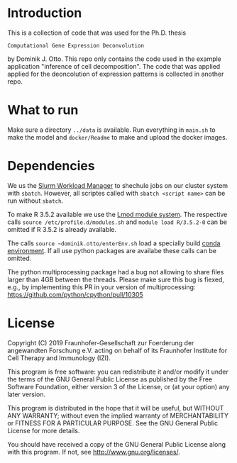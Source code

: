 # Introduction

This is a collection of code that was used for the Ph.D. thesis

    Computational Gene Expression Deconvolution

by Dominik J. Otto. This repo only contains the code used in the example
application "inference of cell decomposition". The code that was applied
applied for the deoncolution of expression patterns is collected in another
repo.

# What to run

Make sure a directory `../data` is available.
Run everything in `main.sh` to make the model and `docker/Readme` to make
and upload the docker images.

# Dependencies

We us the [Slurm Workload Manager](https://slurm.schedmd.com/documentation.html)
to shechule jobs on our cluster system with `sbatch`. However, all scriptes
called with `sbatch <script name>` can be run without `sbatch`.

To make R 3.5.2 available we use the
[Lmod module system](https://lmod.readthedocs.io/en/latest/).
The respective calls `source /etc/profile.d/modules.sh`
and `module load R/3.5.2-0` can be omitted if R 3.5.2
is already available.

The calls `source ~dominik.otto/enterEnv.sh` load a
specially build
[conda environment](https://docs.conda.io/projects/conda/en/latest/).
If all use python packages are availabe these calls can be omitted.

The python multiprocessing package had a bug not allowing to share
files larger than 4GB between the threads. Please make sure
this bug is fiexed, e.g., by implementing this PR in your version
of multiprocessing: https://github.com/python/cpython/pull/10305

# License

Copyright (C) 2019 Fraunhofer-Gesellschaft zur Foerderung der angewandten
Forschung e.V. acting on behalf of its Fraunhofer Institute for Cell Therapy
and Immunology (IZI).

This program is free software: you can redistribute it and/or modify it under
the terms of the GNU General Public License as published by the Free Software
Foundation, either version 3 of the License, or (at your option) any later
version.

This program is distributed in the hope that it will be useful, but WITHOUT ANY
WARRANTY; without even the implied warranty of MERCHANTABILITY or FITNESS FOR A
PARTICULAR PURPOSE. See the GNU General Public License for more details.

You should have received a copy of the GNU General Public License along with
this program. If not, see http://www.gnu.org/licenses/.
